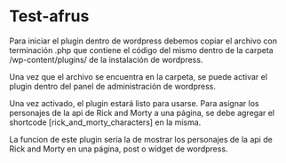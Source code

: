 # Test-afrus

Para iniciar el plugin dentro de wordpress debemos copiar el archivo con terminación .php que contiene el código del mismo dentro de la carpeta /wp-content/plugins/ de la instalación de wordpress.

Una vez que el archivo se encuentra en la carpeta, se puede activar el plugin dentro del panel de administración de wordpress.

Una vez activado, el plugin estará listo para usarse. Para asignar los personajes de la api de Rick and Morty a una página, se debe agregar el shortcode [rick_and_morty_characters] en la misma. 

La funcion de este plugin sería la de mostrar los personajes de la api de Rick and Morty en una página, post o widget de wordpress.
